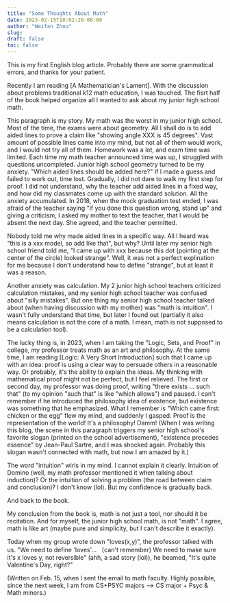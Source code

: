 ```yaml
---
title: "Some Thoughts About Math"
date: 2023-02-15T18:02:29-06:00
author: "Weifan Zhou"
slug:
draft: false
toc: false
---
```

<p>This is my first English blog article. Probably there are some grammatical errors, and thanks for your patient. </p>
<p>Recently I am reading [A Mathematician's Lament]. With the discussion about problems traditional k12 math education, I was touched. The fisrt half of the book helped organize all I wanted to ask about my junior high school math.</p>
<p>This paragraph is my story. My math was the worst in my junior high school. Most of the time, the exams were about geometry. All I shall do is to add aided lines to prove a claim like "showing angle XXX is 45 degrees". Vast amount of possible lines came into my mind, but not all of them would work, and I would not try all of them. Homework was a lot, and exam time was limited. Each time my math teacher announced time was up, I struggled with questions uncompleted. Junior high school geometry turned to be my anxiety. "Which aided lines should be added here?" If I made a guess and failed to work out, time lost. Gradually, I did not dare to walk my first step for proof. I did not understand, why the teacher add aided lines in a fixed way, and how did my classmates come up with the standard solution. All the anxiety accumulated. In 2018, when the mock graduation test ended, I was afraid of the teacher saying "if you done this question wrong, stand up" and giving a criticism, I asked my mother to text the teacher, that I would be absent the next day. She agreed, and the teacher permitted.</p>
<p>Nobody told me why made aided lines in a specific way. All I heard was "this is a xxx model, so add like that", but why? Until later my senior high school friend told me, "I came up with xxx because this dot (pointing at the center of the circle) looked strange". Well, it was not a perfect explination for me because I don't understand how to define "strange", but at least it was a reason.</p>
<p>Another anxiety was calculation. My 2 junior high school teachers criticized calculation mistakes, and my senior high school teacher was confused about "silly mistakes". But one thing my senior high school teacher talked about (when having discussion with my mother) was "math is intuition". I wasn't fully understand that time, but later I found out (partially it also means calculation is not the core of a math. I mean, math is not supposed to be a calculation tool).</p>
<p>The lucky thing is, in 2023, when I am taking the "Logic, Sets, and Proof" in college, my professor treats math as an art and philosophy. At the same time, I am reading [Logic: A Very Short Introduction] such that I came up with an idea: proof is using a clear way to persuade others in a reasonable way. Or probably, it's the ability to explain the ideas. My thinking with mathematical proof might not be perfect, but I feel relieved. The first or second day, my professor was doing proof, writing "there exists ... such that" (to my opinion "such that" is like "which allows") and paused. I can't remember if he introduced the philosophy idea of existence, but existence was something that he emphasized. What I remember is "Which came first: chicken or the egg" flew my mind, and suddenly I gasped. Proof is the representation of the world! It's a philosophy! Damm! (When I was writing this blog, the scene in this paragraph triggers my senior high school's favorite slogan (printed on the school advertisement), "existence precedes essence" by Jean-Paul Sartre, and I was shocked again. Probably this slogan wasn't connected with math, but now I am amazed by it.) </p>
<p>The word "intuition" wirls in my mind. I cannot explain it clearly. Intuition of Domino (well, my math professor mentioned it when talking about induction)? Or the intuition of solving a problem (the road between claim and conclusion)? I don't know (lol). But my confidence is gradually back.</p>
<p>And back to the book.</p>
<p>My conclusion from the book is, math is not just a tool, nor should it be recitation. And for myself, the junior high school math, is not "math". I agree, math is like art (maybe pure and simplicity, but I can't describe it exactly).</p>
<p>Today when my group wrote down "loves(x,y)", the professor talked with us. "We need to define 'loves'... （can't remember) We need to make sure it's x loves y, not reversible" (ahh, a sad story (lol)), he beamed, "It's quite Valentine's Day, right?"</p>
<p></p>
<p>(Written on Feb. 15, when I sent the email to math faculty. Highly possible, since the next week, I am from CS+PSYC majors --> CS major + Psyc & Math minors.)</p>
